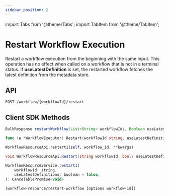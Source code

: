 ```yaml
---
sidebar_position: 2
---
```


import Tabs from '@theme/Tabs';
import TabItem from '@theme/TabItem';

# Restart Workflow Execution

Restart a workflow execution from the beginning with the same input. This operation has no effect when called on a workflow that is not in a terminal status. If **useLatestDefinition** is set, the restarted workflow fetches the latest definition from the metadata store.

## API
```
POST /workflow/{workflowId}/restart
```

## Client SDK Methods

<Tabs>
<TabItem value="Java" label="Java">

```java
BulkResponse restartWorkflow(List<String> workflowIds, Boolean useLatestDefinitions) throws ApiException
```

</TabItem>
<TabItem value="Golang" label="Golang">

```go
func (e *WorkflowExecutor) Restart(workflowId string, useLatestDefinition bool) error
```

</TabItem>
<TabItem value="Python" label="Python">

```python
WorkflowResourceApi.restart1(self, workflow_id, **kwargs)
```

</TabItem>
<TabItem value="CSharp" label="CSharp">

```csharp
void WorkflowResourceApi.Restart(string workflowId, bool? useLatestDefinitions = null)
```

</TabItem>
<TabItem value="Javascript" label="Javascript">

```javascript
WorkflowResourceService.restart1(
    workflowId: string,
    useLatestDefinitions: boolean = false,
): CancelablePromise<void>
```

</TabItem>
<TabItem value="Clojure" label="Clojure">

```clojure
(workflow-resource/restart-workflow [options workflow-id])
```

</TabItem>
</Tabs>
